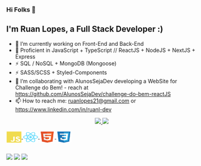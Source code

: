 ### Hi Folks 👋
## I'm Ruan Lopes, a Full Stack Developer :)


- 🔭 I’m currently working on Front-End and Back-End
- 🌱 Proficient in JavaScript + TypeScript // ReactJS + NodeJS + NextJS + Express
- ⚡ SQL / NoSQL + MongoDB (Mongoose)
- ⚡ SASS/SCSS + Styled-Components
- 👯 I’m collaborating with AlunosSejaDev developing a WebSite for Challenge do Bem! - reach at https://github.com/AlunosSejaDev/challenge-do-bem-reactJS
- 📫 How to reach me: ruanlopes21@gmail.com or https://www.linkedin.com/in/ruanl-dev


<div align="center">
  <a href="https://github.com/RuanL-Dev">
  <img height="180em" src="https://github-readme-stats.vercel.app/api?username=RuanL-Dev&show_icons=true&theme=dark&include_all_commits=true&count_private=true"/>
  <img height="180em" src="https://github-readme-stats.vercel.app/api/top-langs/?username=RuanL-Dev&layout=compact&langs_count=7&theme=dark"/>
</div>
<div style="display: inline_block"><br>
  <img align="center" alt="Ruan-Js" height="30" width="40" src="https://raw.githubusercontent.com/devicons/devicon/master/icons/javascript/javascript-plain.svg">
  <img align="center" alt="Ruan-React" height="30" width="40" src="https://raw.githubusercontent.com/devicons/devicon/master/icons/react/react-original.svg">
  <img align="center" alt="Ruan-HTML" height="30" width="40" src="https://raw.githubusercontent.com/devicons/devicon/master/icons/html5/html5-original.svg">
  <img align="center" alt="Ruan-CSS" height="30" width="40" src="https://raw.githubusercontent.com/devicons/devicon/master/icons/css3/css3-original.svg">
</div>
  
  ##

<div> 
  <a href = "mailto:ruanlopes21@gmail.com"><img src="https://img.shields.io/badge/-Gmail-%23333?style=for-the-badge&logo=gmail&logoColor=white" target="_blank"></a>
  <a href="https://www.linkedin.com/in/ruanl-dev" target="_blank"><img src="https://img.shields.io/badge/-LinkedIn-%230077B5?style=for-the-badge&logo=linkedin&logoColor=white" target="_blank"></a>
   <a href="https://api.whatsapp.com/send?phone=5521965080545&text=Oi, vi seu perfil no Github..." target="_blank"><img src="https://img.shields.io/badge/WhatsApp-25D366?style=for-the-badge&logo=whatsapp&logoColor=white" target="_blank"></a>
</div>
